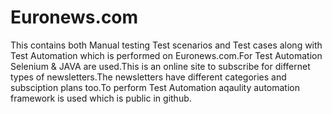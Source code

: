 # Euronews.com
This contains both Manual testing Test scenarios and Test cases along with Test Automation which is performed on Euronews.com.For Test Automation Selenium & JAVA are used.This is an online site to subscribe for differnet types of newsletters.The newsletters have different categories and subsciption plans too.To perform Test Automation aqaulity automation framework is used which is public in github.
